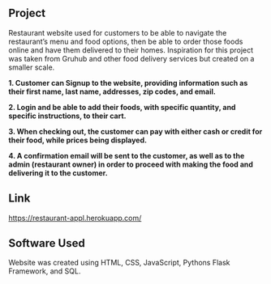 ## Project
Restaurant website used for customers to be able to navigate the restaurant’s menu and food options, then be able to order those foods online and have them delivered to their homes. Inspiration for this project was taken from Gruhub and other food delivery services but created on a smaller scale.

**1. Customer can Signup to the website, providing information such as their first name, last name, addresses, zip codes, and email.**

**2. Login and be able to add their foods, with specific quantity, and specific instructions, to their cart.**

**3. When checking out, the customer can pay with either cash or credit for their food, while prices being displayed.**

**4. A confirmation email will be sent to the customer, as well as to the admin (restaurant owner) in order to proceed with making the food and delivering it to the customer.**

## Link 
https://restaurant-appl.herokuapp.com/

## Software Used
Website was created using HTML, CSS, JavaScript, Pythons Flask Framework, and SQL.
